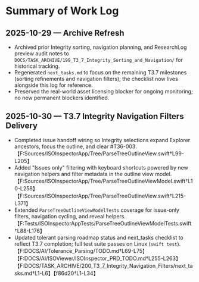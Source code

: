 # Summary of Work Log

## 2025-10-29 — Archive Refresh

- Archived prior Integrity sorting, navigation planning, and ResearchLog preview audit notes to `DOCS/TASK_ARCHIVE/199_T3_7_Integrity_Sorting_and_Navigation/` for historical tracking.
- Regenerated `next_tasks.md` to focus on the remaining T3.7 milestones (sorting refinements and navigation filters); the checklist now lives alongside this log for reference.
- Preserved the real-world asset licensing blocker for ongoing monitoring; no new permanent blockers identified.

## 2025-10-30 — T3.7 Integrity Navigation Filters Delivery

- Completed issue handoff wiring so Integrity selections expand Explorer ancestors, focus the outline, and clear #T36-003.【F:Sources/ISOInspectorApp/Tree/ParseTreeOutlineView.swift†L99-L205】
- Added "Issues only" filtering with keyboard shortcuts powered by new navigation helpers and filter metadata in the outline view model.【F:Sources/ISOInspectorApp/Tree/ParseTreeOutlineViewModel.swift†L10-L258】【F:Sources/ISOInspectorApp/Tree/ParseTreeOutlineView.swift†L215-L371】
- Extended `ParseTreeOutlineViewModelTests` coverage for issue-only filters, navigation cycling, and reveal helpers.【F:Tests/ISOInspectorAppTests/ParseTreeOutlineViewModelTests.swift†L88-L176】
- Updated tolerant parsing roadmap status and next_tasks checklist to reflect T3.7 completion; full test suite passes on Linux (`swift test`).【F:DOCS/AI/Tolerance_Parsing/TODO.md†L69-L75】【F:DOCS/AI/ISOViewer/ISOInspector_PRD_TODO.md†L255-L263】【F:DOCS/TASK_ARCHIVE/200_T3_7_Integrity_Navigation_Filters/next_tasks.md†L1-L6】【f86d20†L1-L34】
